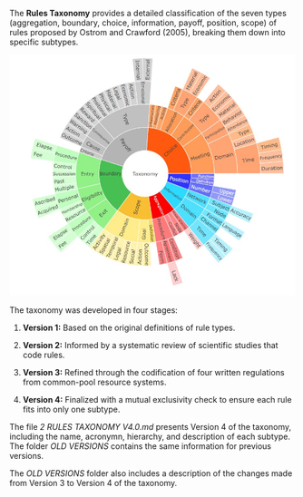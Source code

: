The **Rules Taxonomy** provides a detailed classification of the seven types (aggregation, boundary, choice, information, payoff, position, scope) of rules proposed by Ostrom and Crawford (2005), breaking them down into specific subtypes.

[![Graphic preview](DOWNLOAD/preview.jpg)](https://ilaredavid.github.io/Test/IAD_taxonomy_V4.html)

The taxonomy was developed in four stages:
1. **Version 1:** Based on the original definitions of rule types.

2. **Version 2:** Informed by a systematic review of scientific studies that code rules.

3. **Version 3:** Refined through the codification of four written regulations from common-pool resource systems.

4. **Version 4:** Finalized with a mutual exclusivity check to ensure each rule fits into only one subtype.

The file *2 RULES TAXONOMY V4.0.md* presents Version 4 of the taxonomy, including the name, acronymn, hierarchy, and description  of each subtype. The folder *OLD VERSIONS* contains the same information for previous versions. 

The *OLD VERSIONS* folder also includes a description of the changes made from Version 3 to Version 4 of the taxonomy.
